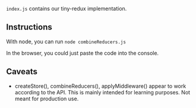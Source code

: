 `index.js` contains our tiny-redux implementation.

## Instructions
With node, you can run `node combineReducers.js`

In the browser, you could just paste the code into the console.

## Caveats
- createStore(), combineReducers(), applyMiddleware() appear to work according to the API. This is mainly intended for learning purposes. Not meant for production use.
